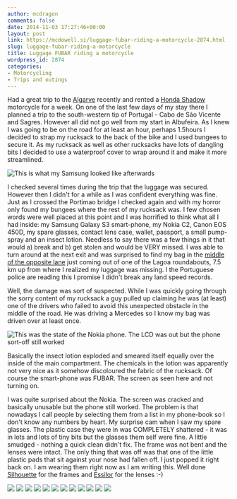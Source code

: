 ```yaml
---
author: mcdragon
comments: false
date: 2014-11-03 17:27:46+00:00
layout: post
link: https://mcdowell.si/luggage-fubar-riding-a-motorcycle-2874.html
slug: luggage-fubar-riding-a-motorcycle
title: Luggage FUBAR riding a motorcycle
wordpress_id: 2874
categories:
- Motorcycling
- Trips and outings
---
```


Had a great trip to the [Algarve](https://en.wikipedia.org/wiki/Algarve) recently and rented a [Honda Shadow](https://en.wikipedia.org/wiki/Honda_Shadow) motorcycle for a week. On one of the last few days of my stay there I planned a trip to the south-western tip of Portugal - Cabo de São Vicente and Sagres. However all did not go well from my start in Albufeira. As I knew I was going to be on the road for at least an hour, perhaps 1.5hours I decided to strap my rucksack to the back of the bike and I used bungees to secure it. As my rucksack as well as other rucksacks have lots of dangling bits I decided to use a waterproof cover to wrap around it and make it more streamlined.

![This is what my Samsung looked like afterwards](https://img.mcdowell.si/2014/11/broken_sgs3-1-e1479767158947.jpg "This is what my Samsung looked like afterwards")

I checked several times during the trip that the luggage was secured. However then I didn't for a while as I was confident everything was fine. Just as I crossed the Portimao bridge I checked again and with my horror only found my bungees where the rest of my rucksack was. I few chosen words were well placed at this point and I was horrified to think what all I had inside: my Samsung Galaxy S3 smart-phone, my Nokia C2, Canon EOS 450D, my spare glasses, contact lens case, wallet, passport, a small pump-spray and an insect lotion. Needless to say there was a few things in it that would a) break and b) get stolen and would be VERY missed. I was able to turn around at the next exit and was surprised to find my bag in the [middle of the opposite lane](https://www.google.co.uk/maps/@37.1352461,-8.4598162,3a,75y,292.86h,74.2t/data=!3m4!1e1!3m2!1sbw9Tm0V4YwyNird2-99gbw!2e0) just coming out of one of the Lagoa roundabouts, 7.5 km up from where I realized my luggage was missing. I the Portuguese police are reading this I promise I didn't break any land speed records.

Well, the damage was sort of suspected. While I was quickly going through the sorry content of my rucksack a guy pulled up claiming he was (at least) one of the drivers who failed to avoid this unexpected obstacle in the middle of the road. He was driving a Mercedes so I know my bag was driven over at least once.

![This was the state of the Nokia phone. The LCD was out but the phone sort-off still worked](https://img.mcdowell.si/2014/11/broken_nokia-1.jpg "This was the state of the Nokia phone. The LCD was out but the phone sort-off still worked")

Basically the insect lotion exploded and smeared itself equally over the inside of the main compartment. The chemicals in the lotion was apparently not very nice as it somehow discoloured the fabric of the rucksack. Of course the smart-phone was FUBAR. The screen as seen here and not turning on.

I was quite surprised about the Nokia. The screen was cracked and basically unusable but the phone still worked. The problem is that nowadays I call people by selecting them from a list in my phone-book so I don't know any numbers by heart. My surprise cam when I saw my spare glasses. The plastic case they were in was COMPLETELY shattered - it was in lots and lots of tiny bits but the glasses them self were fine. A little smudged - nothing a quick clean didn't fix. The frame was not bent and the lenses were intact. The only thing that was off was that one of the little plastic pads that sit against your nose had fallen off. I just popped it right back on. I am wearing them right now as I am writing this. Well done [Silhouette](https://www.silhouette.com/) for the frames and [Essilor](https://www.essilor.co.uk/) for the lenses :-)

![](https://img.mcdowell.si/2014/11/2014-09-24-11.02.16-1.jpg)
![](https://img.mcdowell.si/2014/11/2014-09-27-11.08.54-1.jpg)
![](https://img.mcdowell.si/2014/11/2014-09-27-10.35.22-1.jpg)
![](https://img.mcdowell.si/2014/11/2014-09-26-12.43.49-1.jpg)
![](https://img.mcdowell.si/2014/11/2014-09-26-12.09.41-1.jpg)
![](https://img.mcdowell.si/2014/11/2014-09-26-12.09.26-1.jpg)
![](https://img.mcdowell.si/2014/11/2014-09-26-12.03.07-1.jpg)
![](https://img.mcdowell.si/2014/11/2014-09-26-12.02.06-1.jpg)
![](https://img.mcdowell.si/2014/11/2014-09-26-12.01.48-1.jpg)
![](https://img.mcdowell.si/2014/11/2014-09-24-15.34.09-1.jpg)
![](https://img.mcdowell.si/2014/11/2014-09-24-12.03.43-1.jpg)
![](https://img.mcdowell.si/2014/11/2014-09-24-11.02.16-1.jpg)